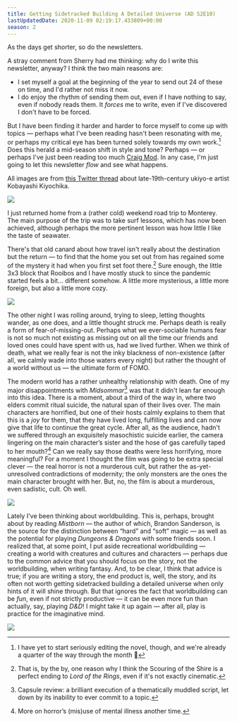 ```yaml
---
title: Getting Sidetracked Building A Detailed Universe (AD S2E10)
lastUpdatedDate: 2020-11-09 02:19:17.433809+00:00
season: 2
---
```


As the days get shorter, so do the newsletters.

A stray comment from Sherry had me thinking: why do I write this newsletter, anyway? I think the two main reasons are:

* I set myself a goal at the beginning of the year to send out 24 of these on time, and I'd rather not miss it now.
* I do enjoy the rhythm of sending them out, even if I have nothing to say, even if nobody reads them. It *forces* me to write, even if I've discovered I don't have to be forced.

But I have been finding it harder and harder to force myself to come up with topics — perhaps what I've been reading hasn't been resonating with me, or perhaps my critical eye has been turned solely towards my own work.[^1] Does this herald a mid-season shift in style and tone? Perhaps — or perhaps I've just been reading too much [Craig Mod](https://craigmod.com/). In any case, I'm just going to let this newsletter *flow* and see what happens.

All images are from [this Twitter thread](https://mobile.twitter.com/CGdrawing/status/1308110464056844289) about late-19th-century ukiyo-e artist Kobayashi Kiyochika.

 ![](https://buttondown-attachments.s3.us-west-2.amazonaws.com/images/c52e7822-b618-4e38-877b-19742a90d1f4.jpeg) 

I just returned home from a (rather cold) weekend road trip to Monterey. The main purpose of the trip was to take surf lessons, which has now been achieved, although perhaps the more pertinent lesson was how little I like the taste of seawater.

There's that old canard about how travel isn't really about the destination but the return — to find that the home you set out from has regained some of the mystery it had when you first set foot there.[^2] Sure enough, the little 3x3 block that Rooibos and I have mostly stuck to since the pandemic started feels a bit... different somehow. A little more mysterious, a little more foreign, but also a little more cozy.

 ![](https://buttondown-attachments.s3.us-west-2.amazonaws.com/images/f1853002-a4fe-46ef-8b8d-69ee7bc6ea3d.jpeg) 

The other night I was rolling around, trying to sleep, letting thoughts wander, as one does, and a little thought struck me. Perhaps death is really a form of fear-of-missing-out. Perhaps what we ever-sociable humans fear is not so much not existing as missing out on all the time our friends and loved ones could have spent with us, had we lived further. When we think of death, what we really fear is not the inky blackness of non-existence (after all, we calmly wade into those waters every night) but rather the thought of a world without us — the ultimate form of FOMO.

The modern world has a rather unhealthy relationship with death. One of my major disappointments with *Midsommar*[^3] was that it didn't lean far enough into this idea. There is a moment, about a third of the way in, where two elders commit ritual suicide, the natural span of their lives over. The main characters are horrified, but one of their hosts calmly explains to them that this is a *joy* for them, that they have lived long, fulfilling lives and can now give that life to continue the great cycle. After all, as the audience, hadn't we suffered through an exquisitely masochistic suicide earlier, the camera lingering on the main character’s sister and the hose of gas carefully taped to her mouth?[^4] Can we really say those deaths were less horrifying, more meaningful? For a moment I thought the film was going to be extra special clever — the real horror is not a murderous cult, but rather the as-yet-unresolved contradictions of modernity; the only monsters are the ones the main character brought with her. But, no, the film is about a murderous, even sadistic, cult. Oh well.

 ![](https://buttondown-attachments.s3.us-west-2.amazonaws.com/images/b5746d74-09c0-4ead-b3ad-b2eecaef9020.jpeg) 

Lately I've been thinking about worldbuilding. This is, perhaps, brought about by reading *Mistborn* — the author of which, Brandon Sanderson, is the source for the distinction between “hard” and “soft” magic — as well as the potential for playing *Dungeons & Dragons* with some friends soon. I realized that, at some point, I put aside recreational worldbuilding — creating a world with creatures and cultures and characters — perhaps due to the common advice that you should focus on the story, not the worldbuilding, when writing fantasy. And, to be clear, I think that advice is true; if you are writing a story, the end product is, well, the story, and its often not worth getting sidetracked building a detailed universe when only hints of it will shine through. But that ignores the fact that worldbuilding can be *fun*, even if not strictly productive — it can be even more fun than actually, say, playing *D&D*! I might take it up again — after all, play is practice for the imaginative mind.

 ![](https://buttondown-attachments.s3.us-west-2.amazonaws.com/images/bcaed6ff-0020-49d5-bf53-9ea080475b80.png) 

[^1]:	I have yet to start seriously editing the novel, though, and we're already a quarter of the way through the month 😬

[^2]: That is, by the by, one reason why I think the Scouring of the Shire is a perfect ending to *Lord of the Rings*, even if it's not exactly cinematic.

[^3]: Capsule review: a brilliant execution of a thematically muddled script, let down by its inability to ever commit to a topic. 

[^4]: More on horror’s (mis)use of mental illness another time.